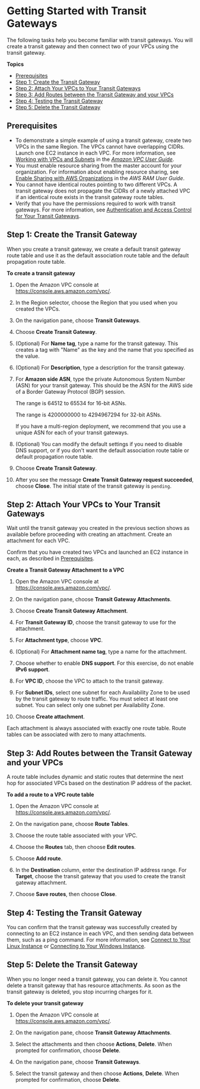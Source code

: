 # Getting Started with Transit Gateways<a name="tgw-getting-started"></a>

The following tasks help you become familiar with transit gateways\. You will create a transit gateway and then connect two of your VPCs using the transit gateway\.

**Topics**
+ [Prerequisites](#tgw-prerequisites)
+ [Step 1: Create the Transit Gateway](#step-create-tgw)
+ [Step 2: Attach Your VPCs to Your Transit Gateways](#step-attach-vpcs)
+ [Step 3: Add Routes between the Transit Gateway and your VPCs](#step-add-routes)
+ [Step 4: Testing the Transit Gateway](#step-test-tgw)
+ [Step 5: Delete the Transit Gateway](#step-delete-tgw)

## Prerequisites<a name="tgw-prerequisites"></a>
+ To demonstrate a simple example of using a transit gateway, create two VPCs in the same Region\. The VPCs cannot have overlapping CIDRs\. Launch one EC2 instance in each VPC\. For more information, see [Working with VPCs and Subnets](https://docs.aws.amazon.com/vpc/latest/userguide/working-with-vpcs.html) in the *[Amazon VPC User Guide](https://docs.aws.amazon.com/vpc/latest/userguide/)*\.
+ You must enable resource sharing from the master account for your organization\. For information about enabling resource sharing, see [Enable Sharing with AWS Organizations](https://docs.aws.amazon.com/ram/latest/userguide/getting-started-sharing.html#getting-started-sharing-orgs) in the *AWS RAM User Guide*\.
+ You cannot have identical routes pointing to two different VPCs\. A transit gateway does not propagate the CIDRs of a newly attached VPC if an identical route exists in the transit gateway route tables\.
+ Verify that you have the permissions required to work with transit gateways\. For more information, see [Authentication and Access Control for Your Transit Gateways](transit-gateway-authentication-access-control.md)\.

## Step 1: Create the Transit Gateway<a name="step-create-tgw"></a>

When you create a transit gateway, we create a default transit gateway route table and use it as the default association route table and the default propagation route table\.

**To create a transit gateway**

1. Open the Amazon VPC console at [https://console\.aws\.amazon\.com/vpc/](https://console.aws.amazon.com/vpc/)\.

1. In the Region selector, choose the Region that you used when you created the VPCs\.

1. On the navigation pane, choose **Transit Gateways**\.

1. Choose **Create Transit Gateway**\.

1. \(Optional\) For **Name tag**, type a name for the transit gateway\. This creates a tag with "Name" as the key and the name that you specified as the value\.

1. \(Optional\) For **Description**, type a description for the transit gateway\.

1. For **Amazon side ASN**, type the private Autonomous System Number \(ASN\) for your transit gateway\. This should be the ASN for the AWS side of a Border Gateway Protocol \(BGP\) session\.

   The range is 64512 to 65534 for 16\-bit ASNs\.

   The range is 4200000000 to 4294967294 for 32\-bit ASNs\.

   If you have a multi\-region deployment, we recommend that you use a unique ASN for each of your transit gateways\.

1. \(Optional\) You can modify the default settings if you need to disable DNS support, or if you don't want the default association route table or default propagation route table\.

1. Choose **Create Transit Gateway**\.

1. After you see the message **Create Transit Gateway request succeeded**, choose **Close**\. The initial state of the transit gateway is `pending`\.

## Step 2: Attach Your VPCs to Your Transit Gateways<a name="step-attach-vpcs"></a>

Wait until the transit gateway you created in the previous section shows as available before proceeding with creating an attachment\. Create an attachment for each VPC\.

Confirm that you have created two VPCs and launched an EC2 instance in each, as described in [Prerequisites](#tgw-prerequisites)\.

**Create a Transit Gateway Attachment to a VPC**

1. Open the Amazon VPC console at [https://console\.aws\.amazon\.com/vpc/](https://console.aws.amazon.com/vpc/)\.

1. On the navigation pane, choose **Transit Gateway Attachments**\.

1. Choose **Create Transit Gateway Attachment**\.

1. For **Transit Gateway ID**, choose the transit gateway to use for the attachment\.

1. For **Attachment type**, choose **VPC**\.

1. \(Optional\) For **Attachment name tag**, type a name for the attachment\.

1. Choose whether to enable **DNS support**\. For this exercise, do not enable **IPv6 support**\.

1. For **VPC ID**, choose the VPC to attach to the transit gateway\.

1. For **Subnet IDs**, select one subnet for each Availability Zone to be used by the transit gateway to route traffic\. You must select at least one subnet\. You can select only one subnet per Availability Zone\.

1. Choose **Create attachment**\.

Each attachment is always associated with exactly one route table\. Route tables can be associated with zero to many attachments\.

## Step 3: Add Routes between the Transit Gateway and your VPCs<a name="step-add-routes"></a>

A route table includes dynamic and static routes that determine the next hop for associated VPCs based on the destination IP address of the packet\.

**To add a route to a VPC route table**

1. Open the Amazon VPC console at [https://console\.aws\.amazon\.com/vpc/](https://console.aws.amazon.com/vpc/)\.

1. On the navigation pane, choose **Route Tables**\.

1. Choose the route table associated with your VPC\.

1. Choose the **Routes** tab, then choose **Edit routes**\.

1. Choose **Add route**\.

1. In the **Destination** column, enter the destination IP address range\. For **Target**, choose the transit gateway that you used to create the transit gateway attachment\.

1. Choose **Save routes**, then choose **Close**\.

## Step 4: Testing the Transit Gateway<a name="step-test-tgw"></a>

You can confirm that the transit gateway was successfully created by connecting to an EC2 instance in each VPC, and then sending data between them, such as a ping command\. For more information, see [Connect to Your Linux Instance](https://docs.aws.amazon.com/AWSEC2/latest/UserGuide/AccessingInstances.html) or [Connecting to Your Windows Instance](https://docs.aws.amazon.com/AWSEC2/latest/WindowsGuide/connecting_to_windows_instance.html)\.

## Step 5: Delete the Transit Gateway<a name="step-delete-tgw"></a>

When you no longer need a transit gateway, you can delete it\. You cannot delete a transit gateway that has resource attachments\. As soon as the transit gateway is deleted, you stop incurring charges for it\.

**To delete your transit gateway**

1. Open the Amazon VPC console at [https://console\.aws\.amazon\.com/vpc/](https://console.aws.amazon.com/vpc/)\.

1. On the navigation pane, choose **Transit Gateway Attachments**\.

1. Select the attachments and then choose **Actions**, **Delete**\. When prompted for confirmation, choose **Delete**\.

1. On the navigation pane, choose **Transit Gateways**\.

1. Select the transit gateway and then choose **Actions**, **Delete**\. When prompted for confirmation, choose **Delete**\.